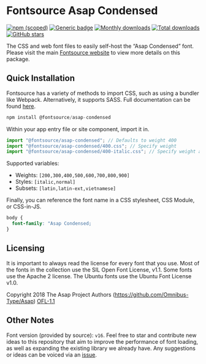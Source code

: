 # Fontsource Asap Condensed

[![npm (scoped)](https://img.shields.io/npm/v/@fontsource/asap-condensed?color=brightgreen)](https://www.npmjs.com/package/@fontsource/asap-condensed) [![Generic badge](https://img.shields.io/badge/fontsource-passing-brightgreen)](https://github.com/fontsource/fontsource) [![Monthly downloads](https://badgen.net/npm/dm/@fontsource/asap-condensed)](https://github.com/fontsource/fontsource) [![Total downloads](https://badgen.net/npm/dt/@fontsource/asap-condensed)](https://github.com/fontsource/fontsource) [![GitHub stars](https://img.shields.io/github/stars/fontsource/fontsource.svg?style=social&label=Star)](https://github.com/fontsource/fontsource/stargazers)

The CSS and web font files to easily self-host the “Asap Condensed” font. Please visit the main [Fontsource website](https://fontsource.org/fonts/asap-condensed) to view more details on this package.

## Quick Installation

Fontsource has a variety of methods to import CSS, such as using a bundler like Webpack. Alternatively, it supports SASS. Full documentation can be found [here](https://fontsource.org/docs/introduction).

```javascript
npm install @fontsource/asap-condensed
```

Within your app entry file or site component, import it in.

```javascript
import "@fontsource/asap-condensed"; // Defaults to weight 400
import "@fontsource/asap-condensed/400.css"; // Specify weight
import "@fontsource/asap-condensed/400-italic.css"; // Specify weight and style

```

Supported variables:
- Weights: `[200,300,400,500,600,700,800,900]`
- Styles: `[italic,normal]`
- Subsets: `[latin,latin-ext,vietnamese]`

Finally, you can reference the font name in a CSS stylesheet, CSS Module, or CSS-in-JS.

```css
body {
  font-family: "Asap Condensed;
}
```

## Licensing
It is important to always read the license for every font that you use.
Most of the fonts in the collection use the SIL Open Font License, v1.1. Some fonts use the Apache 2 license. The Ubuntu fonts use the Ubuntu Font License v1.0.

Copyright 2018 The Asap Project Authors (https://github.com/Omnibus-Type/Asap)
[OFL-1.1](http://scripts.sil.org/OFL)

## Other Notes
Font version (provided by source): `v16`.
Feel free to star and contribute new ideas to this repository that aim to improve the performance of font loading, as well as expanding the existing library we already have. Any suggestions or ideas can be voiced via an [issue](https://github.com/fontsource/fontsource/issues).